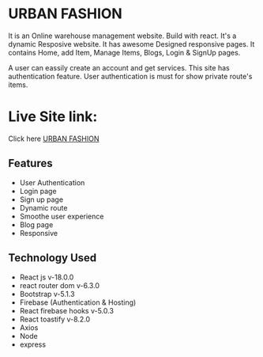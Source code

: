 
# URBAN FASHION

It is an Online warehouse management website. Build with react.  It's a dynamic Resposive website. It has awesome Designed responsive pages.
It contains Home, add Item, Manage Items, Blogs, Login & SignUp pages.

A user can eassily create an account and get services. This site has authentication feature. 
User authentication is must for show private route's items.

# Live Site link: 
Click here [URBAN FASHION](https://warehouse-management-e1fee.web.app/)

## Features

 - User Authentication
 - Login page
 - Sign up page
 - Dynamic route
 - Smoothe user experience
 - Blog page
 - Responsive
## Technology Used
- React js v-18.0.0
- react router dom v-6.3.0
- Bootstrap v-5.1.3
- Firebase (Authentication & Hosting)
- React firebase hooks v-5.0.3
- React toastify v-8.2.0
- Axios
- Node
- express
